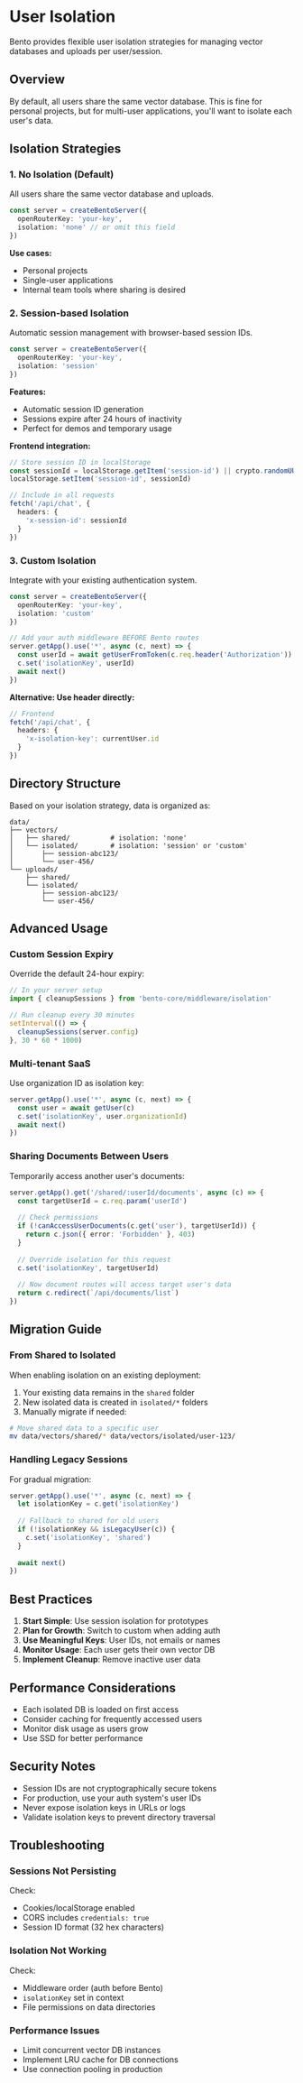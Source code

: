 # User Isolation

Bento provides flexible user isolation strategies for managing vector databases and uploads per user/session.

## Overview

By default, all users share the same vector database. This is fine for personal projects, but for multi-user applications, you'll want to isolate each user's data.

## Isolation Strategies

### 1. No Isolation (Default)

All users share the same vector database and uploads.

```typescript
const server = createBentoServer({
  openRouterKey: 'your-key',
  isolation: 'none' // or omit this field
})
```

**Use cases:**
- Personal projects
- Single-user applications
- Internal team tools where sharing is desired

### 2. Session-based Isolation

Automatic session management with browser-based session IDs.

```typescript
const server = createBentoServer({
  openRouterKey: 'your-key',
  isolation: 'session'
})
```

**Features:**
- Automatic session ID generation
- Sessions expire after 24 hours of inactivity
- Perfect for demos and temporary usage

**Frontend integration:**
```typescript
// Store session ID in localStorage
const sessionId = localStorage.getItem('session-id') || crypto.randomUUID()
localStorage.setItem('session-id', sessionId)

// Include in all requests
fetch('/api/chat', {
  headers: {
    'x-session-id': sessionId
  }
})
```

### 3. Custom Isolation

Integrate with your existing authentication system.

```typescript
const server = createBentoServer({
  openRouterKey: 'your-key',
  isolation: 'custom'
})

// Add your auth middleware BEFORE Bento routes
server.getApp().use('*', async (c, next) => {
  const userId = await getUserFromToken(c.req.header('Authorization'))
  c.set('isolationKey', userId)
  await next()
})
```

**Alternative: Use header directly:**
```typescript
// Frontend
fetch('/api/chat', {
  headers: {
    'x-isolation-key': currentUser.id
  }
})
```

## Directory Structure

Based on your isolation strategy, data is organized as:

```
data/
├── vectors/
│   ├── shared/          # isolation: 'none'
│   └── isolated/        # isolation: 'session' or 'custom'
│       ├── session-abc123/
│       └── user-456/
└── uploads/
    ├── shared/
    └── isolated/
        ├── session-abc123/
        └── user-456/
```

## Advanced Usage

### Custom Session Expiry

Override the default 24-hour expiry:

```typescript
// In your server setup
import { cleanupSessions } from 'bento-core/middleware/isolation'

// Run cleanup every 30 minutes
setInterval(() => {
  cleanupSessions(server.config)
}, 30 * 60 * 1000)
```

### Multi-tenant SaaS

Use organization ID as isolation key:

```typescript
server.getApp().use('*', async (c, next) => {
  const user = await getUser(c)
  c.set('isolationKey', user.organizationId)
  await next()
})
```

### Sharing Documents Between Users

Temporarily access another user's documents:

```typescript
server.getApp().get('/shared/:userId/documents', async (c) => {
  const targetUserId = c.req.param('userId')
  
  // Check permissions
  if (!canAccessUserDocuments(c.get('user'), targetUserId)) {
    return c.json({ error: 'Forbidden' }, 403)
  }
  
  // Override isolation for this request
  c.set('isolationKey', targetUserId)
  
  // Now document routes will access target user's data
  return c.redirect(`/api/documents/list`)
})
```

## Migration Guide

### From Shared to Isolated

When enabling isolation on an existing deployment:

1. Your existing data remains in the `shared` folder
2. New isolated data is created in `isolated/*` folders
3. Manually migrate if needed:

```bash
# Move shared data to a specific user
mv data/vectors/shared/* data/vectors/isolated/user-123/
```

### Handling Legacy Sessions

For gradual migration:

```typescript
server.getApp().use('*', async (c, next) => {
  let isolationKey = c.get('isolationKey')
  
  // Fallback to shared for old users
  if (!isolationKey && isLegacyUser(c)) {
    c.set('isolationKey', 'shared')
  }
  
  await next()
})
```

## Best Practices

1. **Start Simple**: Use session isolation for prototypes
2. **Plan for Growth**: Switch to custom when adding auth
3. **Use Meaningful Keys**: User IDs, not emails or names
4. **Monitor Usage**: Each user gets their own vector DB
5. **Implement Cleanup**: Remove inactive user data

## Performance Considerations

- Each isolated DB is loaded on first access
- Consider caching for frequently accessed users
- Monitor disk usage as users grow
- Use SSD for better performance

## Security Notes

- Session IDs are not cryptographically secure tokens
- For production, use your auth system's user IDs
- Never expose isolation keys in URLs or logs
- Validate isolation keys to prevent directory traversal

## Troubleshooting

### Sessions Not Persisting

Check:
- Cookies/localStorage enabled
- CORS includes `credentials: true`
- Session ID format (32 hex characters)

### Isolation Not Working

Check:
- Middleware order (auth before Bento)
- `isolationKey` set in context
- File permissions on data directories

### Performance Issues

- Limit concurrent vector DB instances
- Implement LRU cache for DB connections
- Use connection pooling in production